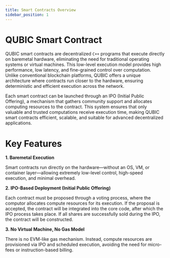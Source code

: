 ```yaml
---
title: Smart Contracts Overview
sidebar_position: 1
---
```


# QUBIC Smart Contract

QUBIC smart contracts are decentralized `C++` programs that execute directly on baremetal hardware, eliminating the need for traditional operating systems or virtual machines. This low-level execution model provides high performance, low latency, and fine-grained control over computation. Unlike conventional blockchain platforms, QUBIC offers a unique architecture where contracts run closer to the hardware, ensuring deterministic and efficient execution across the network.

Each smart contract can be launched through an IPO (Initial Public Offering), a mechanism that gathers community support and allocates computing resources to the contract. This system ensures that only valuable and trusted computations receive execution time, making QUBIC smart contracts efficient, scalable, and suitable for advanced decentralized applications.

# Key Features

**1. Baremetal Execution**

Smart contracts run directly on the hardware—without an OS, VM, or container layer—allowing extremely low-level control, high-speed execution, and minimal overhead.

**2. IPO-Based Deployment (Initial Public Offering)**

Each contract must be proposed through a voting process, where the computor allocates compute resources for its execution. If the proposal is accepted, the contract will be integrated into the core code, after which the IPO process takes place. If all shares are successfully sold during the IPO, the contract will be constructed.

**3. No Virtual Machine, No Gas Model**

There is no EVM-like gas mechanism. Instead, compute resources are provisioned via IPO and scheduled execution, avoiding the need for micro-fees or instruction-based billing.
